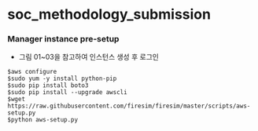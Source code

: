 # soc_methodology_submission

### Manager instance pre-setup
* 그림 01~03을 참고하여 인스턴스 생성 후 로그인
```
$aws configure
$sudo yum -y install python-pip
$sudo pip install boto3
$sudo pip install --upgrade awscli
$wget https://raw.githubusercontent.com/firesim/firesim/master/scripts/aws-setup.py
$python aws-setup.py
```
